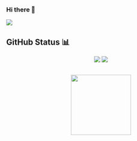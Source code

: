 ### Hi there 👋 

<!--
**lazyperfectionist/lazyperfectionist** is a ✨ _special_ ✨ repository because its `README.md` (this file) appears on your GitHub profile.

Here are some ideas to get you started:

- 🔭 I’m currently working on ...
- 🌱 I’m currently learning C++ and Python
- 👯 I’m looking to collaborate on ...
- 🤔 I’m looking for help with Data structures and algorithms
- 💬 Ask me about ...
- 📫 How to reach me: ...
- 😄 Pronouns: ...
- ⚡ Fun fact: ...
-->

<img src="https://github-readme-stats.vercel.app/api?username=lazyperfectionist&show_icons=true&title_color=000000&icon_color=bb2acf&text_color=000000&bg_color=ffa931">

## GitHub Status :bar_chart:
<p align="center">
<img src="https://github-readme-stats.vercel.app/api?username=lazyperfectionist&show_icons=true&hide_border=true"/>
<img src="https://github-readme-stats.anuraghazra1.vercel.app/api/top-langs/?username=lazyperfectionist&layout=compact&theme=dark"/><br>
</p>






## 
<p align="center">
<img src="https://komarev.com/ghpvc/?username=lazyperfectionist" width=160px/>
</p>
